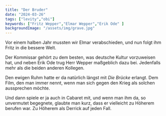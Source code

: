 ```yaml
---
title: "Der Bruder"
date: "2024-03-26"
tags: ["levity","obi"]
keywords: ["Fritz Wepper","Elmar Wepper","Erik Ode" ]
backgroundImage: "/assets/img/grave.jpg"
---
```

Vor einem halben Jahr mussten wir Elmar verabschieden, und nun folgt ihm Fritz in die bessere Welt. 

Der Kommissar gehört zu dem besten, was deutsche Kultur vorzuweisen hat, und neben Erik Ode trug Herr Wepper maßgeblich dazu bei. Jedenfalls mehr als die beiden anderen Kollegen.

Den ewigen Ruhm hatte er da natürlich längst mit <i>Die Brücke</i> erlangt. Dem Film, den man immer nennt, wenn man sich gegen den Krieg als solchen aussprechen möchte. 

Und dann spiele er ja auch in Cabaret mit, und wenn man ihm da, so unvermutet begegnete, glaubte man kurz, dass er vielleicht zu Höherem berufen war. Zu Höherem als Derrick auf jeden Fall.